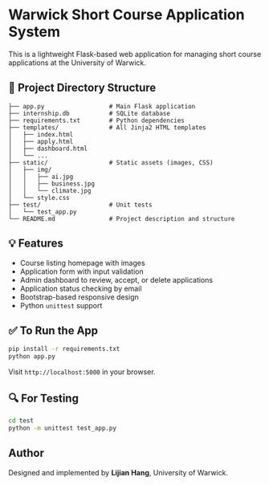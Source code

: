 # Warwick Short Course Application System

This is a lightweight Flask-based web application for managing short course applications at the University of Warwick.

## 📁 Project Directory Structure

```
├── app.py                  # Main Flask application
├── internship.db           # SQLite database
├── requirements.txt        # Python dependencies
├── templates/              # All Jinja2 HTML templates
│   ├── index.html
│   ├── apply.html
│   ├── dashboard.html
│   └── ...
├── static/                 # Static assets (images, CSS)
│   ├── img/
│   │   ├── ai.jpg
│   │   ├── business.jpg
│   │   └── climate.jpg
│   └── style.css
├── test/                   # Unit tests
│   └── test_app.py
└── README.md               # Project description and structure
```

## 💡 Features

- Course listing homepage with images
- Application form with input validation
- Admin dashboard to review, accept, or delete applications
- Application status checking by email
- Bootstrap-based responsive design
- Python `unittest` support

## ✅ To Run the App

```bash
pip install -r requirements.txt
python app.py
```

Visit `http://localhost:5000` in your browser.

## 🔍 For Testing

```bash
cd test
python -m unittest test_app.py
```

## Author

Designed and implemented by **Lijian Hang**, University of Warwick.
